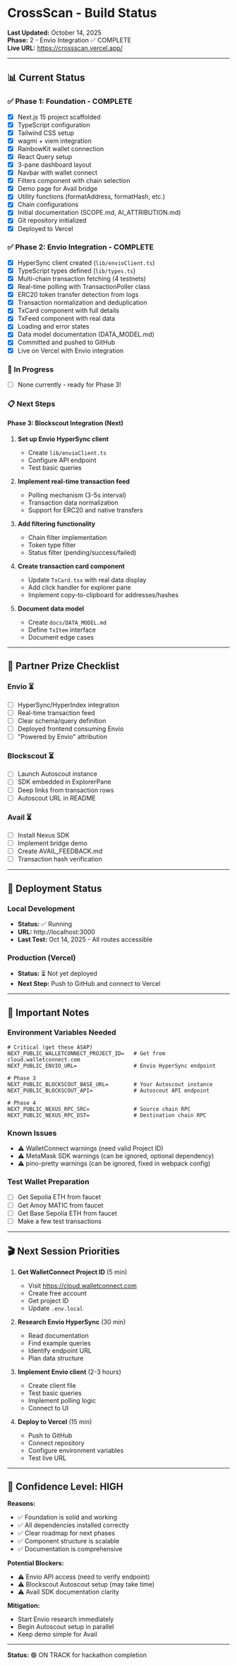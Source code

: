# CrossScan - Build Status

**Last Updated:** October 14, 2025  
**Phase:** 2 - Envio Integration ✅ COMPLETE  
**Live URL:** https://crossscan.vercel.app/

---

## 📊 Current Status

### ✅ Phase 1: Foundation - COMPLETE
- [x] Next.js 15 project scaffolded
- [x] TypeScript configuration
- [x] Tailwind CSS setup
- [x] wagmi + viem integration
- [x] RainbowKit wallet connection
- [x] React Query setup
- [x] 3-pane dashboard layout
- [x] Navbar with wallet connect
- [x] Filters component with chain selection
- [x] Demo page for Avail bridge
- [x] Utility functions (formatAddress, formatHash, etc.)
- [x] Chain configurations
- [x] Initial documentation (SCOPE.md, AI_ATTRIBUTION.md)
- [x] Git repository initialized
- [x] Deployed to Vercel

### ✅ Phase 2: Envio Integration - COMPLETE
- [x] HyperSync client created (`lib/envioClient.ts`)
- [x] TypeScript types defined (`lib/types.ts`)
- [x] Multi-chain transaction fetching (4 testnets)
- [x] Real-time polling with TransactionPoller class
- [x] ERC20 token transfer detection from logs
- [x] Transaction normalization and deduplication
- [x] TxCard component with full details
- [x] TxFeed component with real data
- [x] Loading and error states
- [x] Data model documentation (DATA_MODEL.md)
- [x] Committed and pushed to GitHub
- [x] Live on Vercel with Envio integration

### 🚧 In Progress
- [ ] None currently - ready for Phase 3!

### 📋 Next Steps

#### Phase 3: Blockscout Integration (Next)

1. **Set up Envio HyperSync client**

   - Create `lib/envioClient.ts`
   - Configure API endpoint
   - Test basic queries

2. **Implement real-time transaction feed**

   - Polling mechanism (3-5s interval)
   - Transaction data normalization
   - Support for ERC20 and native transfers

3. **Add filtering functionality**

   - Chain filter implementation
   - Token type filter
   - Status filter (pending/success/failed)

4. **Create transaction card component**

   - Update `TxCard.tsx` with real data display
   - Add click handler for explorer pane
   - Implement copy-to-clipboard for addresses/hashes

5. **Document data model**
   - Create `docs/DATA_MODEL.md`
   - Define `TxItem` interface
   - Document edge cases

---

## 🎯 Partner Prize Checklist

### Envio ⏳

- [ ] HyperSync/HyperIndex integration
- [ ] Real-time transaction feed
- [ ] Clear schema/query definition
- [ ] Deployed frontend consuming Envio
- [ ] "Powered by Envio" attribution

### Blockscout ⏳

- [ ] Launch Autoscout instance
- [ ] SDK embedded in ExplorerPane
- [ ] Deep links from transaction rows
- [ ] Autoscout URL in README

### Avail ⏳

- [ ] Install Nexus SDK
- [ ] Implement bridge demo
- [ ] Create AVAIL_FEEDBACK.md
- [ ] Transaction hash verification

---

## 🚀 Deployment Status

### Local Development

- **Status:** ✅ Running
- **URL:** http://localhost:3000
- **Last Test:** Oct 14, 2025 - All routes accessible

### Production (Vercel)

- **Status:** ⏳ Not yet deployed
- **Next Step:** Push to GitHub and connect to Vercel

---

## 📝 Important Notes

### Environment Variables Needed

```env
# Critical (get these ASAP)
NEXT_PUBLIC_WALLETCONNECT_PROJECT_ID=   # Get from cloud.walletconnect.com
NEXT_PUBLIC_ENVIO_URL=                  # Envio HyperSync endpoint

# Phase 3
NEXT_PUBLIC_BLOCKSCOUT_BASE_URL=        # Your Autoscout instance
NEXT_PUBLIC_BLOCKSCOUT_API=             # Autoscout API endpoint

# Phase 4
NEXT_PUBLIC_NEXUS_RPC_SRC=              # Source chain RPC
NEXT_PUBLIC_NEXUS_RPC_DST=              # Destination chain RPC
```

### Known Issues

- ⚠️ WalletConnect warnings (need valid Project ID)
- ⚠️ MetaMask SDK warnings (can be ignored, optional dependency)
- ⚠️ pino-pretty warnings (can be ignored, fixed in webpack config)

### Test Wallet Preparation

- [ ] Get Sepolia ETH from faucet
- [ ] Get Amoy MATIC from faucet
- [ ] Get Base Sepolia ETH from faucet
- [ ] Make a few test transactions

---

## 🎬 Next Session Priorities

1. **Get WalletConnect Project ID** (5 min)

   - Visit https://cloud.walletconnect.com
   - Create free account
   - Get project ID
   - Update `.env.local`

2. **Research Envio HyperSync** (30 min)

   - Read documentation
   - Find example queries
   - Identify endpoint URL
   - Plan data structure

3. **Implement Envio client** (2-3 hours)

   - Create client file
   - Test basic queries
   - Implement polling logic
   - Connect to UI

4. **Deploy to Vercel** (15 min)
   - Push to GitHub
   - Connect repository
   - Configure environment variables
   - Test live URL

---

## 💪 Confidence Level: HIGH

**Reasons:**

- ✅ Foundation is solid and working
- ✅ All dependencies installed correctly
- ✅ Clear roadmap for next phases
- ✅ Component structure is scalable
- ✅ Documentation is comprehensive

**Potential Blockers:**

- ⚠️ Envio API access (need to verify endpoint)
- ⚠️ Blockscout Autoscout setup (may take time)
- ⚠️ Avail SDK documentation clarity

**Mitigation:**

- Start Envio research immediately
- Begin Autoscout setup in parallel
- Keep demo simple for Avail

---

**Status:** 🟢 ON TRACK for hackathon completion
